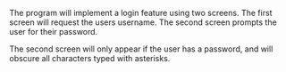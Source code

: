 The program will implement a login feature using two screens. The first screen will request the users username. The second screen prompts the user for their password.

The second screen will only appear if the user has a password, and will obscure all characters typed with asterisks.